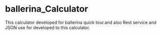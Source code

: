 # ballerina_Calculator 

This calculator developed for ballerina quick tour.and also Rest service and JSON use for developed to this calculator.
